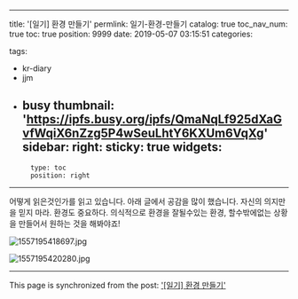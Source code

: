 
---
title: '[일기] 환경 만들기'
permlink: 일기-환경-만들기
catalog: true
toc_nav_num: true
toc: true
position: 9999
date: 2019-05-07 03:15:51
categories:

tags:
- kr-diary
- jjm
- busy
thumbnail: 'https://ipfs.busy.org/ipfs/QmaNqLf925dXaGvfWqiX6nZzg5P4wSeuLhtY6KXUm6VqXg'
sidebar:
    right:
        sticky: true
widgets:
    -
        type: toc
        position: right
---


어떻게 읽은것인가를 읽고 있습니다.
아래 글에서 공감을 많이 했습니다.
자신의 의지만을 믿지 마라. 환경도 중요하다.
의식적으로 환경을 잘될수있는 환경, 할수밖에없는 상황을 만들어서 원하는 것을 해봐야죠!

![1557195418697.jpg](https://ipfs.busy.org/ipfs/QmaNqLf925dXaGvfWqiX6nZzg5P4wSeuLhtY6KXUm6VqXg)

![1557195420280.jpg](https://ipfs.busy.org/ipfs/QmbyJD72Yu5uzT6DnUbeuQ31ZzrNJm71E9FB4dr74tTefp)


- - -

This page is synchronized from the post: ['[일기] 환경 만들기'](https://steempeak.com/@jacobyu/29bcmy)
